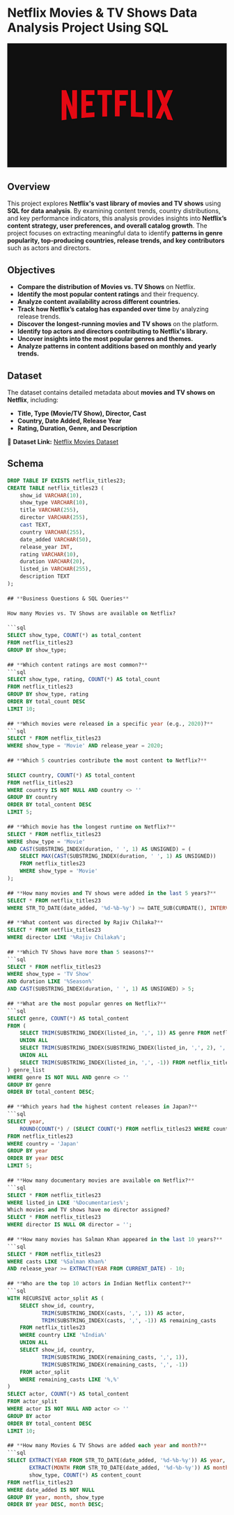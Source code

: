 # Netflix Movies & TV Shows Data Analysis Project Using SQL

![Netflix SQL Project](https://github.com/halyna2300/Netflix_SQL_Project/raw/main/IMG_8405.jpeg)

## Overview  
This project explores **Netflix's vast library of movies and TV shows** using **SQL for data analysis**. By examining content trends, country distributions, and key performance indicators, this analysis provides insights into **Netflix’s content strategy, user preferences, and overall catalog growth**. The project focuses on extracting meaningful data to identify **patterns in genre popularity, top-producing countries, release trends, and key contributors** such as actors and directors.  

## Objectives
- **Compare the distribution of Movies vs. TV Shows** on Netflix.  
- **Identify the most popular content ratings** and their frequency.  
- **Analyze content availability across different countries.**  
- **Track how Netflix’s catalog has expanded over time** by analyzing release trends.  
- **Discover the longest-running movies and TV shows** on the platform.  
- **Identify top actors and directors contributing to Netflix's library.**  
- **Uncover insights into the most popular genres and themes.**  
- **Analyze patterns in content additions based on monthly and yearly trends.**  

## **Dataset**  
The dataset contains detailed metadata about **movies and TV shows on Netflix**, including:  
- **Title, Type (Movie/TV Show), Director, Cast**  
- **Country, Date Added, Release Year**  
- **Rating, Duration, Genre, and Description**  

🔗 **Dataset Link:** [Netflix Movies Dataset](https://www.kaggle.com/datasets/shivamb/netflix-shows)  

## **Schema**  
```sql
DROP TABLE IF EXISTS netflix_titles23;
CREATE TABLE netflix_titles23 (
    show_id VARCHAR(10),
    show_type VARCHAR(10),
    title VARCHAR(255),
    director VARCHAR(255),
    cast TEXT,
    country VARCHAR(255),
    date_added VARCHAR(50),
    release_year INT,
    rating VARCHAR(10),
    duration VARCHAR(20),
    listed_in VARCHAR(255),
    description TEXT
);

## **Business Questions & SQL Queries**

How many Movies vs. TV Shows are available on Netflix?

```sql
SELECT show_type, COUNT(*) as total_content
FROM netflix_titles23
GROUP BY show_type;

## **Which content ratings are most common?**
```sql
SELECT show_type, rating, COUNT(*) AS total_count
FROM netflix_titles23
GROUP BY show_type, rating
ORDER BY total_count DESC
LIMIT 10;

## **Which movies were released in a specific year (e.g., 2020)?**
```sql
SELECT * FROM netflix_titles23
WHERE show_type = 'Movie' AND release_year = 2020;

## **Which 5 countries contribute the most content to Netflix?**

SELECT country, COUNT(*) AS total_content
FROM netflix_titles23
WHERE country IS NOT NULL AND country <> ''
GROUP BY country
ORDER BY total_content DESC
LIMIT 5;

## **Which movie has the longest runtime on Netflix?**
SELECT * FROM netflix_titles23
WHERE show_type = 'Movie' 
AND CAST(SUBSTRING_INDEX(duration, ' ', 1) AS UNSIGNED) = (
    SELECT MAX(CAST(SUBSTRING_INDEX(duration, ' ', 1) AS UNSIGNED)) 
    FROM netflix_titles23
    WHERE show_type = 'Movie'
);

## **How many movies and TV shows were added in the last 5 years?**
SELECT * FROM netflix_titles23
WHERE STR_TO_DATE(date_added, '%d-%b-%y') >= DATE_SUB(CURDATE(), INTERVAL 5 YEAR);

## **What content was directed by Rajiv Chilaka?**
SELECT * FROM netflix_titles23
WHERE director LIKE '%Rajiv Chilaka%';

## **Which TV Shows have more than 5 seasons?**
```sql
SELECT * FROM netflix_titles23
WHERE show_type = 'TV Show'
AND duration LIKE '%Season%'
AND CAST(SUBSTRING_INDEX(duration, ' ', 1) AS UNSIGNED) > 5;

## **What are the most popular genres on Netflix?**
```sql
SELECT genre, COUNT(*) AS total_content
FROM (
    SELECT TRIM(SUBSTRING_INDEX(listed_in, ',', 1)) AS genre FROM netflix_titles23 
    UNION ALL 
    SELECT TRIM(SUBSTRING_INDEX(SUBSTRING_INDEX(listed_in, ',', 2), ',', -1)) FROM netflix_titles23 
    UNION ALL 
    SELECT TRIM(SUBSTRING_INDEX(listed_in, ',', -1)) FROM netflix_titles23
) genre_list
WHERE genre IS NOT NULL AND genre <> ''
GROUP BY genre
ORDER BY total_content DESC;

## **Which years had the highest content releases in Japan?**
```sql
SELECT year, 
    ROUND(COUNT(*) / (SELECT COUNT(*) FROM netflix_titles23 WHERE country = 'Japan') * 100, 2) AS avg_content_per_year
FROM netflix_titles23
WHERE country = 'Japan'
GROUP BY year
ORDER BY year DESC
LIMIT 5;

## **How many documentary movies are available on Netflix?**
```sql
SELECT * FROM netflix_titles23
WHERE listed_in LIKE '%Documentaries%';
Which movies and TV shows have no director assigned?
SELECT * FROM netflix_titles23
WHERE director IS NULL OR director = '';

## **How many movies has Salman Khan appeared in the last 10 years?**
```sql
SELECT * FROM netflix_titles23
WHERE casts LIKE '%Salman Khan%' 
AND release_year >= EXTRACT(YEAR FROM CURRENT_DATE) - 10;

## **Who are the top 10 actors in Indian Netflix content?**
```sql
WITH RECURSIVE actor_split AS (
    SELECT show_id, country, 
           TRIM(SUBSTRING_INDEX(casts, ',', 1)) AS actor, 
           TRIM(SUBSTRING_INDEX(casts, ',', -1)) AS remaining_casts 
    FROM netflix_titles23 
    WHERE country LIKE '%India%' 
    UNION ALL 
    SELECT show_id, country, 
           TRIM(SUBSTRING_INDEX(remaining_casts, ',', 1)), 
           TRIM(SUBSTRING_INDEX(remaining_casts, ',', -1)) 
    FROM actor_split 
    WHERE remaining_casts LIKE '%,%'
) 
SELECT actor, COUNT(*) AS total_content 
FROM actor_split 
WHERE actor IS NOT NULL AND actor <> '' 
GROUP BY actor 
ORDER BY total_content DESC 
LIMIT 10;

## **How many Movies & TV Shows are added each year and month?**
```sql
SELECT EXTRACT(YEAR FROM STR_TO_DATE(date_added, '%d-%b-%y')) AS year,
       EXTRACT(MONTH FROM STR_TO_DATE(date_added, '%d-%b-%y')) AS month,
       show_type, COUNT(*) AS content_count
FROM netflix_titles23
WHERE date_added IS NOT NULL
GROUP BY year, month, show_type
ORDER BY year DESC, month DESC;
